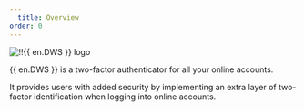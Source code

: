 ```yaml
---
  title: Overview
order: 0
---
```

![!!{{ en.DWS }} logo](https://webdevolutions.blob.core.windows.net/images/projects/workspace/logos/workspace-color-shadow.svg)

{{ en.DWS }} is a two-factor authenticator for all your online accounts.  

It provides users with added security by implementing an extra layer of two-factor identification when logging into online accounts. 
